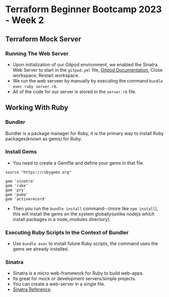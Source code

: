 # Terraform Beginner Bootcamp 2023 - Week 2

## Terraform Mock Server

### Running The Web Server
- Upon initialization of our Gitpod environment, we enabled the Sinatra Web Server to start in the `gitpod.yml` file, [Gitpod Documentation](https://www.gitpod.io/docs/introduction/getting-started), Close workspace, Restart workspace.
- We run the web serveer by manually by executing the command `bundle exec ruby server.rb`. 
- All of the code for our server is stored in the `server.rb` file. 

## Working With Ruby

### Bundler
Bundler is a package manager for Ruby, it is the primary way to install Ruby packages(known as gems) for Ruby. 

### Install Gems
- You need to create a Gemfile and define your gems in that file.
```
source "https://rubygems.org"

gem 'sinatra'
gem 'rake'
gem 'pry'
gem 'puma'
gem 'activerecord'
```
- Then you run the `bundle install` command--(more like `npm install`), this will install the gems on the system globally(unlike nodejs which install packages in a node_modules directory).

### Executing Ruby Scripts In the Context of Bundler
- Use `bundle exec` to install future Ruby scripts, the command uses the gems we already installed.

### Sinatra
- Sinatra is a micro web-framework for Ruby to build web-apps. 
- Its great for mock or development servers/simple projects.
- You can create a web-server in a single file.
- [Sinatra Reference](https://sinatrarb.com/).